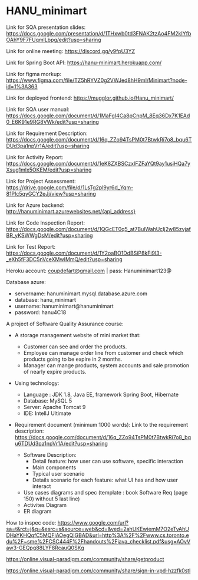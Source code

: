 # HANU_minimart 
Link for SQA presentation slides: https://docs.google.com/presentation/d/1THxwb0td3FNAK2tzAo4FM2kIYfbOAhY9F7FUqmlLbpg/edit?usp=sharing

Link for online meeting: https://discord.gg/y9fpU3YZ

Link for Spring Boot API: https://hanu-minimart.herokuapp.com/

Link for figma morkup: https://www.figma.com/file/TZ5hRYVZ0g2VWJed8hH9mI/Minimart?node-id=1%3A363

Link for deployed frontend: https://mugglor.github.io/Hanu_minimart/

Link for SQA user manual: https://docs.google.com/document/d/1MaFgI4Ca8pCnpM_8Eq36Dx7K1EAd0_E6K91e9RG8VWk/edit?usp=sharing

Link for Requirement Description: https://docs.google.com/document/d/16q_ZZo94TsPM0t7BtwkRi7o8_bqu6TDUd3pa1npVr1A/edit?usp=sharing

Link for Activity Report: https://docs.google.com/document/d/1eK8ZXBSCzxIFZFaYQt9ay1usiHQa7yXsug1mlx5OKEM/edit?usp=sharing

Link for Project Assessment: https://drive.google.com/file/d/1LsTg2pl9yr6d_Yqm-81PIc5qyGCY2eJj/view?usp=sharing

Link for Azure backend: http://hanuminimart.azurewebsites.net/{api_address}

Link for Code Inspection Report: https://docs.google.com/document/d/1QGcET0q5_at7BulWahUcIj2w85zvjafBR_yKSWWgDsM/edit?usp=sharing

Link for Test Report: https://docs.google.com/document/d/1Y2oaBO1DdBSiP8kFi9l3-_eXh5fF3DC5nVceXMwIMmQ/edit?usp=sharing

Heroku account: coupdefart@gmail.com | pass: Hanuminimart123@

Database azure: 
- servername: hanuminimart.mysql.database.azure.com
- database: hanu_minimart
- username: hanuminimart@hanuminimart
- password: hanu4C18

A project of Software Quality Assurance course: 
* A storage management website of mini market that:
  - Customer can see and order the products.
  - Employee can manage order line from customer and check which products going to be expire in 2 months.
  - Manager can mange products, system accounts and sale promotion of nearly expire products.
* Using technology:
  - Language : JDK 1.8, Java EE, framework Spring Boot, Hibernate
  - Database: MySQL 5
  - Server: Apache Tomcat 9
  - IDE: IntellJ Ultimate


* Requirement document (minimum 1000 words):
  Link to the requirement description: https://docs.google.com/document/d/16q_ZZo94TsPM0t7BtwkRi7o8_bqu6TDUd3pa1npVr1A/edit?usp=sharing
  - Software Description:
     + Detail feature: how user can use software, specific interaction
     + Main components
     + Typical user scenario
     + Details scenario for each feature: what UI has and how user interact
  - Use cases diagrams and spec (template : book Software Req (page 150) without 5 last line)
  - Activites Diagram
  - ER diagram

How to inspec code: https://www.google.com/url?sa=t&rct=j&q=&esrc=s&source=web&cd=&ved=2ahUKEwiemM7O2eTvAhUDHaYKHQqfC5MQFjAOegQIGBAD&url=http%3A%2F%2Fwww.cs.toronto.edu%2F~sme%2FCSC444F%2Fhandouts%2Fjava_checklist.pdf&usg=AOvVaw3-GEQpg88LYF8RcauQ0SKg

https://online.visual-paradigm.com/community/share/getproduct

https://online.visual-paradigm.com/community/share/sign-in-vpd-hzzfk0stl
